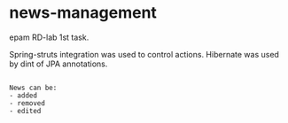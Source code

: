 # news-management
epam RD-lab 1st task.

Spring-struts integration was used to control actions. Hibernate was used by dint of JPA annotations.

```

News can be:
- added
- removed
- edited

```
